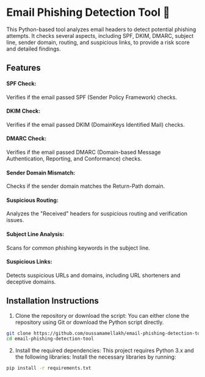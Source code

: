 # Email Phishing Detection Tool 📧
This Python-based tool analyzes email headers to detect potential phishing attempts. It checks several aspects, including SPF, DKIM, DMARC, subject line, sender domain, routing, and suspicious links, to provide a risk score and detailed findings.

## Features
#### SPF Check: 
Verifies if the email passed SPF (Sender Policy Framework) checks.
#### DKIM Check: 
Verifies if the email passed DKIM (DomainKeys Identified Mail) checks.
#### DMARC Check: 
Verifies if the email passed DMARC (Domain-based Message Authentication, Reporting, and Conformance) checks.
#### Sender Domain Mismatch: 
Checks if the sender domain matches the Return-Path domain.
#### Suspicious Routing: 
Analyzes the "Received" headers for suspicious routing and verification issues.
#### Subject Line Analysis: 
Scans for common phishing keywords in the subject line.
#### Suspicious Links: 
Detects suspicious URLs and domains, including URL shorteners and deceptive domains.

## Installation Instructions
1. Clone the repository or download the script: You can either clone the repository using Git or download the Python script directly.

```bash
git clone https://github.com/oussamamellakh/email-phishing-detection-tool
cd email-phishing-detection-tool
```
2. Install the required dependencies: This project requires Python 3.x and the following libraries:
Install the necessary libraries by running:

```bash
pip install -r requirements.txt
```
